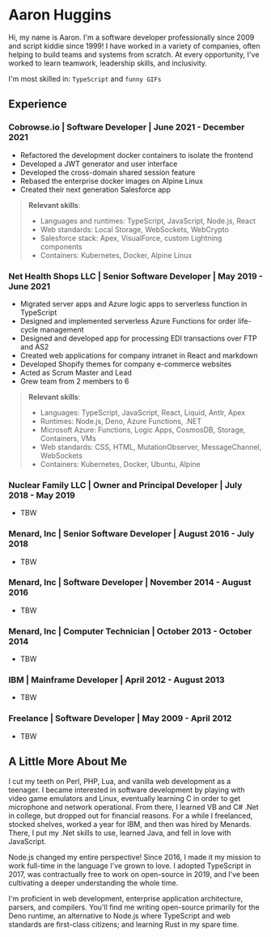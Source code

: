 <!---
#
# By default, content added below the "---" mark will appear in the home page
# between the top bar and the list of recent posts.
# To change the home page layout, edit the _layouts/home.html file.
# See: https://jekyllrb.com/docs/themes/#overriding-theme-defaults
#
layout: default
--->

# Aaron Huggins

Hi, my name is Aaron. I'm a software developer professionally since 2009 and script kiddie since 1999! I have worked in a variety of companies, often helping to build teams and systems from scratch. At every opportunity, I've worked to learn teamwork, leadership skills, and inclusivity.

I'm most skilled in: `TypeScript` and `funny GIFs`

## Experience

### **Cobrowse.io** | Software Developer | June 2021 - December 2021

- Refactored the development docker containers to isolate the frontend
- Developed a JWT generator and user interface
- Developed the cross-domain shared session feature
- Rebased the enterprise docker images on Alpine Linux
- Created their next generation Salesforce app

> **Relevant skills**:
>
> - Languages and runtimes: TypeScript, JavaScript, Node.js, React
> - Web standards: Local Storage, WebSockets, WebCrypto
> - Salesforce stack: Apex, VisualForce, custom Lightning components
> - Containers: Kubernetes, Docker, Alpine Linux

### **Net Health Shops LLC** | Senior Software Developer | May 2019 - June 2021

- Migrated server apps and Azure logic apps to serverless function in TypeScript
- Designed and implemented serverless Azure Functions for order life-cycle management
- Designed and developed app for processing EDI transactions over FTP and AS2
- Created web applications for company intranet in React and markdown
- Developed Shopify themes for company e-commerce websites
- Acted as Scrum Master and Lead
- Grew team from 2 members to 6

> **Relevant skills**:
>
> - Languages: TypeScript, JavaScript, React, Liquid, Antlr, Apex
> - Runtimes: Node.js, Deno, Azure Functions, .NET
> - Microsoft Azure: Functions, Logic Apps, CosmosDB, Storage, Containers, VMs
> - Web standards: CSS, HTML, MutationObserver, MessageChannel, WebSockets
> - Containers: Kubernetes, Docker, Ubuntu, Alpine

### **Nuclear Family LLC** | Owner and Principal Developer | July 2018 - May 2019

- TBW

### **Menard, Inc** | Senior Software Developer | August 2016 - July 2018

- TBW

### **Menard, Inc** | Software Developer | November 2014 - August 2016

- TBW

### **Menard, Inc** | Computer Technician | October 2013 - October 2014

- TBW

### **IBM** | Mainframe Developer | April 2012 - August 2013

- TBW

### **Freelance** | Software Developer | May 2009 - April 2012

- TBW

## A Little More About Me

I cut my teeth on Perl, PHP, Lua, and vanilla web development as a teenager. I became interested in software development by playing with video game emulators and Linux, eventually learning C in order to get microphone and network operational. From there, I learned VB and C# .Net in college, but dropped out for financial reasons. For a while I freelanced, stocked shelves, worked a year for IBM, and then was hired by Menards. There, I put my .Net skills to use, learned Java, and fell in love with JavaScript.

Node.js changed my entire perspective! Since 2016, I made it my mission to work full-time in the language I've grown to love. I adopted TypeScript in 2017, was contractually free to work on open-source in 2019, and I've been cultivating a deeper understanding the whole time.

I'm proficient in web development, enterprise application architecture, parsers, and compilers. You'll find me writing open-source primarily for the Deno runtime, an alternative to Node.js where TypeScript and web standards are first-class citizens; and learning Rust in my spare time.